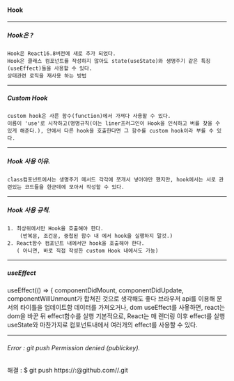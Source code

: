 #### Hook
* * *
  ##### Hook은 ? 
    Hook은 React16.8버전에 새로 추가 되었다.
    Hook은 클래스 컴포넌트를 작성하지 않아도 state(useState)와 생명주기 같은 특징(useEffect)들을 사용할 수 있다.
    상태관련 로직을 재사용 하는 방법
* * *  
  ##### Custom Hook 
    custom hook은 사른 함수(function)에서 가져다 사용할 수 있다. 
    이름이 'use'로 시작하고(명명규칙(이는 liner프러그인이 Hook을 인식하고 버를 찾을 수 있게 해준다.), 안에서 다른 hook을 호출한다면 그 함수를 custom hook이라 부를 수 있다. 
* * *
  ##### Hook 사용 이유.
    class컴포넌트에서는 생명주기 메서드 각각에 쪼개서 넣어야만 했지만, hook에서는 서로 관련있는 코드들을 한군데에 모아서 작성할 수 있다. 
* * *    
  ##### Hook 사용 규칙.
    1. 최상위에서만 Hook을 호출해야 한다. 
        (반복문, 조건문, 중첩된 함수 내 에서 hook을 실행하지 말것.)
    2. React함수 컴포넌트 내에서만 hook을 호출해야 한다. 
       ( 아니면, 바로 직접 작성한 custom Hook 내에서도 가능)
       
* * *
  ##### useEffect
  useEffect(() => {
    componentDidMount, componentDidUpdate, componentWillUnmount가 합쳐진 것으로 생각해도 좋다
    브라우저 api를 이용해 문서의 타이틀을 업데이트함
    데이터를 가져오거나, dom 
    useEffect를 사욯하면, react는 dom을 바꾼 뒤 effect함수를 실행
    기본적으로, React는 매 렌더링 이후 effect를 실행 
    useState와 마찬가지로 컴포넌트내에서 여러개의 effect를 사용할 수 있다. 


* * *
###### Error : git push Permission denied (publickey).
해결 : 
    $ git push https://<username>:<password>@github.com/<username>/<repositoryName>.git
